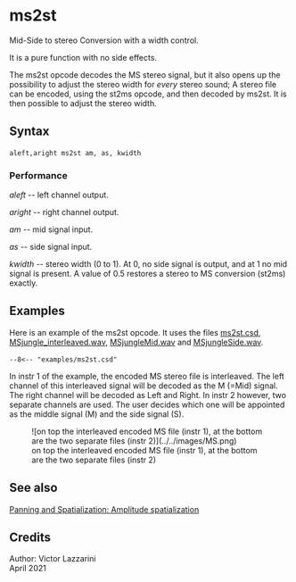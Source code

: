 <!--
id:ms2st
category:Signal Modifiers:Panning and Spatialization
-->
# ms2st
Mid-Side to stereo Conversion with a width control.

It is a pure function with no side effects.

The ms2st opcode decodes the MS stereo signal, but it also opens up the possibility to adjust the stereo width for _every_ stereo sound; A stereo file can be encoded, using the st2ms opcode, and then decoded by ms2st. It is then possible to adjust the stereo width.

## Syntax
``` csound-orc
aleft,aright ms2st am, as, kwidth
```

### Performance

_aleft_ -- left channel output.

_aright_ -- right channel output.

_am_ -- mid signal input.

_as_ -- side signal input.

_kwidth_ -- stereo width (0 to 1). At 0, no side signal is output, and at 1 no mid signal is present. A value of 0.5 restores a stereo to MS conversion (st2ms) exactly.

## Examples

Here is an example of the ms2st opcode. It uses the files [ms2st.csd](../../examples/ms2st.csd), [MSjungle_interleaved.wav](../../examples/MSjungle_interleaved.wav), [MSjungleMid.wav](../../examples/MSjungleMid.wav) and [MSjungleSide.wav](../../examples/MSjungleSide.wav).

``` csound-csd title="Example of the ms2st opcode." linenums="1"
--8<-- "examples/ms2st.csd"
```

In instr 1 of the example, the encoded MS stereo file is interleaved. The left channel of this interleaved signal will be decoded as the M (=Mid) signal. The right channel will be decoded as Left and Right. In instr 2 however, two separate channels are used. The user decides which one will be appointed as the middle signal (M) and the side signal (S).

<figure markdown="span">
![on top the interleaved encoded MS file (instr 1), at the bottom are the two separate files (instr 2)](../../images/MS.png)
<figcaption>on top the interleaved encoded MS file (instr 1), at the bottom are the two separate files (instr 2)</figcaption>
</figure>

## See also

[Panning and Spatialization: Amplitude spatialization](../../sigmod/panspatl)

## Credits

Author: Victor Lazzarini<br>
April 2021<br>
